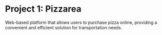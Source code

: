 
<h1>Project 1: Pizzarea </h1>

<p>Web-based platform that allows users to purchase pizza online, providing a convenient and efficient solution for transportation needs.</p>
 

